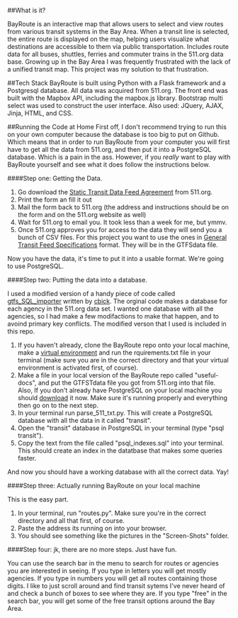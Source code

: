 ##What is it?

BayRoute is an interactive map that allows users to select and view routes from various transit systems in the Bay Area.  When a transit line is selected, the entire route is displayed on the map, helping users visualize what destinations are accessible to them via public transportation.  Includes route data for all buses, shuttles, ferries and commuter trains in the 511.org data base.  Growing up in the Bay Area I was frequently frustrated with the lack of a unified transit map.  This project was my solution to that frustration. 

##Tech Stack
BayRoute is built using Python with a Flask framework and a Postgresql database.  All data was acquired from 511.org. The front end was built with the Mapbox API, including the mapbox.js library.  Bootstrap multi select was used to construct the user interface. Also used: JQuery, AJAX, Jinja, HTML, and CSS.

##Running the Code at Home
First off, I don't recommend trying to run this on your own computer because the database is too big to put on Github.  Which means that in order to run BayRoute from your computer you will first have to get all the data from 511.org, and then put it into a PostgreSQL database.  Which is a pain in the ass.  However, if you *really* want to play with BayRoute yourself and see what it does follow the instructions below.

####Step one: Getting the Data.
1. Go download the [Static Transit Data Feed Agreement](http://511.org/developer-resources_transit-data-feed.asp) from 511.org.
2. Print the form an fill it out
3. Mail the form back to 511.org (the address and instructions should be on the form and on the 511.org website as well)
4. Wait for 511.org to email you.  It took less than a week for me, but ymmv.
5. Once 511.org approves you for access to the data they will send you a bunch of CSV files.  For this project you want to use the ones in [General Transit Feed Specifications](https://developers.google.com/transit/gtfs/) format.  They will be in the GTFSdata file.  

Now you have the data, it's time to put it into a usable format.  We're going to use PostgreSQL.

####Step two: Putting the data into a database.

I used a modified version of a handy piece of code called [gtfs_SQL_importer](https://github.com/cbick/gtfs_SQL_importer) written by [cbick](https://github.com/cbick).  The orginal code makes a database for each agency in the 511.org data set.  I wanted one database with all the agencies, so I had make a few modifactions to make that happen, and to avoind primary key conflicts.  The modified verson that I used is included in this repo. 

1. If you haven't already, clone the BayRoute repo onto your local machine, make a [virtual environment](http://docs.python-guide.org/en/latest/dev/virtualenvs/) and run the rquirements.txt file in your terminal (make sure you are in the correct directory and that your virtual environment is activated first, of course).
2. Make a file in your local version of the BayRoute repo called "useful-docs", and put the GTFSTdata file you got from 511.org into that file.  Also, If you don't already have PostgreSQL on your local machine you should [download](http://www.postgresql.org/download/) it now.  Make sure it's running properly and everything then go on to the next step.
3. In your terminal run parse_511_txt.py.  This will create a PostgreSQL database with all the data in it called "transit".
4. Open the "transit" database in PostgreSQL in your terminal (type "psql transit").
5. Copy the text from the file called "psql_indexes.sql" into your terminal.  This should create an index in the datatbase that makes some queries faster.

And now you should have a working database with all the correct data.  Yay!

####Step three: Actually running BayRoute on your local machine

This is the easy part. 

1. In your terminal, run "routes.py".  Make sure you're in the correct directory and all that first, of course.
2. Paste the address its running on into your browser.
3. You should see something like the pictures in the "Screen-Shots" folder.

####Step four: jk, there are no more steps.  Just have fun.

You can use the search bar in the menu to search for routes or agencies you are interested in seeing.  If you type in letters you will get mostly agencies.  If you type in numbers you will get all routes containing those digits.  I like to just scroll around and find transit sytems I've never heard of and check a bunch of boxes to see where they are.  If you type "free" in the search bar, you will get some of the free transit options around the Bay Area. 


